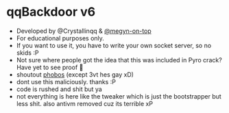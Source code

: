 # qqBackdoor v6 
- Developed by @Crystallinqq & [@megyn-on-top](https://github.com/megyn-on-top) 
- For educational purposes only.
- If you want to use it, you have to write your own socket server, so no skids :P
- Not sure where people got the idea that this was included in Pyro crack? Have yet to see proof :zany_face:
- shoutout [phobos](https://discord.gg/phobos) (except 3vt hes gay xD)
- dont use this maliciously. thanks :P
- code is rushed and shit but ya
- not everything is here like the tweaker which is just the bootstrapper but less shit. also antivm removed cuz its terrible xP

